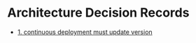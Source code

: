 # Architecture Decision Records

* [1. continuous deployment must update version](0001-continuous-deployment-must-update-version.md)
